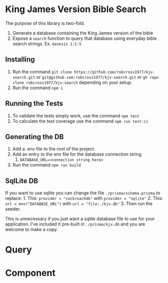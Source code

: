 # King James Version Bible Search

The purpose of this library is two-fold.

1. Generate a database containing the King James version of the bible
2. Expose a `search` function to query that database using everyday bible search strings. Ex. `Genesis 1:1-5`

## Installing

1. Run the command `git clone https://github.com/robcross1977/kjv-search.git` or `git@github.com:robcross1977/kjv-search.git` or `gh repo clone robcross1977/kjv-search` depending on your setup.
2. Run the command `npm i`

## Running the Tests

1. To validate the tests simply work, use the command `npm test`
2. To calculate the test coverage use the command `npm run test:ci`

## Generating the DB

1. Add a .env file to the root of the project.
2. Add an entry to the env file for the database connection string
   1. `DATABASE_URL=<connection string here>`
3. Run the command `npm run build`

## SqlLite DB

If you want to use sqlite you can change the file `./prisma/schema.prisma` to replace: 1. This: `provider = "cockroachdb"` with `provider = "sqlite"` 2. This: `url = env("DATABASE_URL")` with `url = "file:./kjv.db"` 3. Then run the seeder.

This is unnecessary if you just want a sqlite database file to use for your application. I've included it pre-built in `./prisma/kjv.db` and you are welcome to make a copy.

# Query

# Component
